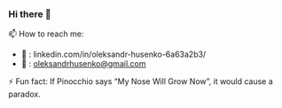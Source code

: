 ### Hi there 👋
📫 How to reach me:
 - :link: : linkedin.com/in/oleksandr-husenko-6a63a2b3/
 - :email: : oleksandrhusenko@gmail.com

⚡ Fun fact: If Pinocchio says “My Nose Will Grow Now”, it would cause a paradox.

<!--
**vztot/vztot** is a ✨ _special_ ✨ repository because its `README.md` (this file) appears on your GitHub profile.

Here are some ideas to get you started:

- 🔭 I’m currently working on ...
- 🌱 I’m currently learning ...
- 👯 I’m looking to collaborate on ...
- 🤔 I’m looking for help with ...
- 💬 Ask me about ...
- 📫 How to reach me: ...
- 😄 Pronouns: ...
- ⚡ Fun fact: ...
-->
